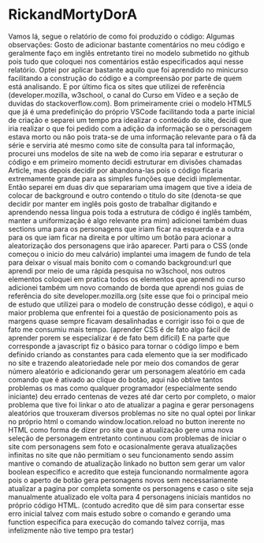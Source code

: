 # RickandMortyDorA
Vamos lá, segue o relatório de como foi produzido o código:
Algumas observações: Gosto de adicionar bastante comentários no meu código e geralmente faço em inglês entretanto tirei no modelo submetido no github pois tudo que coloquei nos comentários estão especificados aqui nesse relatório.
			Optei por aplicar bastante aquilo que foi aprendido no minicurso facilitando a construção do código e a compreensão por parte de quem está analisando.
			E por último fica os sites que utilizei de referência (developer.mozilla, w3school, o canal do Curso em Vídeo e a seção de duvidas do stackoverflow.com).
Bom primeiramente criei o modelo HTML5 que já é uma predefinição do próprio VSCode facilitando toda a parte inicial de criação  e separei um tempo pra idealizar o conteúdo  do site, decidi que iria realizar o que foi pedido com a adição da informação se o personagem estava morto ou não pois trata-se de uma informação relevante para o fã da série e serviria até mesmo como site de consulta para tal informação, procurei uns modelos de site na web de como iria separar e estruturar o código e em primeiro momento decidi estruturar em divisões chamadas Article, mas depois decidir por abandona-las pois o código ficaria extremamente grande para as simples funções que decidi implementar. Então separei em duas div que separariam uma imagem que tive a ideia de colocar de background e outro contendo o titulo do site (denota-se que decidir por manter em inglês pois gosto de trabalhar digitando e aprendendo nessa língua pois toda a estrutura de código é inglês também, manter a uniformização é algo relevante pra mim) adicionei também duas sections uma para os personagens que iriam ficar na esquerda e a outra para os que iam ficar na direita e por ultimo um botão para acionar a aleatorização dos personagens que irão aparecer.
Parti para o CSS (onde começou o inicio do meu calvário) implantei uma imagem de fundo de tela para deixar o visual mais bonito com o comando background:url que aprendi por meio de uma rápida pesquisa no w3school, nos outros elementos coloquei em pratica todos os elementos que aprendi no curso adicionei também um novo comando de borda que aprendi nos guias de referência do site developer.mozilla.org (site esse que foi o principal meio de estudo que utilizei para o modelo de construção desse código), e aqui o maior problema que enfrentei foi a questão de posicionamento pois as margens quase sempre ficavam desalinhadas e corrigir isso foi o que de fato me consumiu mais tempo. (aprender CSS é de fato algo fácil de aprender porem se especializar é de fato bem difícil)
E na parte que corresponde a javascript fiz o básico para tornar o código limpo e bem definido criando as constantes para cada elemento que ia ser modificado no site e trazendo aleatoriedade nele por meio dos comandos de gerar número aleatório e adicionando gerar um personagem aleatório em cada comando que é ativado ao clique do botão, aqui não obtive tantos problemas os mas como qualquer programador (especialmente sendo iniciante) deu errado centenas de vezes até dar certo por completo, o maior problema que tive foi linkar o ato de atualizar a pagina e gerar personagens aleatórios que trouxeram diversos problemas no site no qual optei  por linkar no próprio html o comando window.location.reload no button inerente no HTML como forma de dizer pro site que a atualização gere uma nova seleção de personagem entretanto continuou com problemas de iniciar o site com personagens sem foto e ocasionalmente gerava atualizações infinitas no site que não permitiam o seu funcionamento sendo assim mantive o comando de atualização linkado no button sem gerar um valor boolean especifico e acredito que esteja funcionando normalmente agora pois o aperto de botão gera personagens novos sem necessariamente atualizar a pagina por completa somente os personagens e caso o site  seja manualmente atualizado ele volta para 4 personagens iniciais mantidos no próprio código HTML. (contudo acredito que dê sim para consertar esse erro inicial talvez com mais estudo sobre o comando e gerando uma function especifica para execução do comando talvez corrija, mas infelizmente não tive tempo pra testar)
